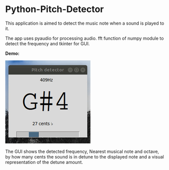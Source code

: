 # Python-Pitch-Detector

This application is aimed to detect the music note when a sound is played to it.

The app uses pyaudio for processing audio. fft function of numpy module to detect the frequency and tkinter for GUI.

**Demo:**

![Demo](pitch_detect.gif)

The GUI shows the detected frequency, Nearest musical note and octave, by how many cents the sound is in detune to the displayed note and a visual representation of the detune amount.
